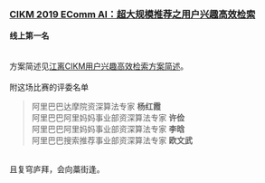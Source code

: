 ### [CIKM 2019 EComm AI：超大规模推荐之用户兴趣高效检索](https://tianchi.aliyun.com/competition/entrance/231721/introduction)
**线上第一名**<br/>
<br/><br/>
方案简述见[江离CIKM用户兴趣高效检索方案简述](http://jiangliclub.com/article?article_id=60)。<br/><br/>
附这场比赛的评委名单<br/>
>阿里巴巴达摩院资深算法专家 **杨红霞**<br/>
>阿里巴巴阿里妈妈事业部资深算法专家 **许俭**<br/>
>阿里巴巴阿里妈妈事业部资深算法专家 **李晗**<br/>
>阿里巴巴搜索推荐事业部资深算法专家 **欧文武**<br/>
<br/>
且复穹庐拜，会向藁街逢。<br/>
